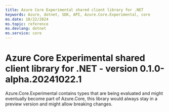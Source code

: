 ```yaml
---
title: Azure Core Experimental shared client library for .NET
keywords: Azure, dotnet, SDK, API, Azure.Core.Experimental, core
ms.date: 10/22/2024
ms.topic: reference
ms.devlang: dotnet
ms.service: core
---
```

# Azure Core Experimental shared client library for .NET - version 0.1.0-alpha.20241022.1 


Azure.Core.Experimental contains types that are being evaluated and might eventually become part of Azure.Core, this library would always stay in a preview version and might allow breaking changes.

